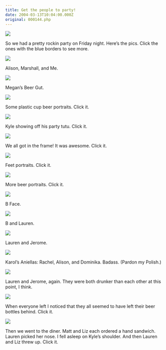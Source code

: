 ```yaml
---
title: Get the people to party!
date: 2004-03-13T10:04:00.000Z
original: 000144.php
---
```


<p class="polaroid" style="--deg: -2deg"><img src="./getthepeople.jpg" /></p>
So we had a pretty rockin party on Friday night. Here’s the pics. Click the ones with the blue borders to see more.

<p class="polaroid" style="--deg: -2deg"><img src="./alison-marshall-pascal.jpg" /></p>
Alison, Marshall, and Me.

<p class="polaroid" style="--deg: -2deg"><img src="./beergut.jpg" /></p>
Megan’s Beer Gut.

<p class="polaroid" style="--deg: -2deg"><img src="./beerportraitshorizontal-0.jpg" /></p>
Some plastic cup beer portraits. Click it.

<p class="polaroid" style="--deg: -2deg"><img src="./kyletutu-0.jpg" /></p>
Kyle showing off his party tutu. Click it.

<p class="polaroid" style="--deg: -2deg"><img src="./allintheframe-0.jpg" /></p>
We all got in the frame! It was awesome. Click it.

<p class="polaroid" style="--deg: -2deg"><img src="./feet-0.jpg" /></p>
Feet portraits. Click it.

<p class="polaroid" style="--deg: -2deg"><img src="./beerportraitsvertical-0.jpg" /></p>
More beer portraits. Click it.

<p class="polaroid" style="--deg: -2deg"><img src="./b-face.jpg" /></p>
B Face.

<p class="polaroid" style="--deg: -2deg"><img src="./b-lauren.jpg" /></p>
B and Lauren.

<p class="polaroid" style="--deg: -2deg"><img src="./lauren-rachel-hug.jpg" /></p>
Lauren and Jerome.

<p class="polaroid" style="--deg: -2deg"><img src="./rachel-alison-nika.jpg" /></p>
Karol’s Aniellas: Rachel, Alison, and Dominika. Badass. (Pardon my Polish.)

<p class="polaroid" style="--deg: -2deg"><img src="./lauren-rachel-stoked.jpg" /></p>
Lauren and Jerome, again. They were both drunker than each other at this point, I think.

<p class="polaroid" style="--deg: -2deg"><img src="./99bottles-0.jpg" /></p>
When everyone left I noticed that they all seemed to have left their beer bottles behind. Click it.

<p class="polaroid" style="--deg: -2deg"><img src="./diner-0.jpg" /></p>
Then we went to the diner. Matt and Liz each ordered a hand sandwich. Lauren picked her nose. I fell asleep on Kyle’s shoulder. And then Lauren and Liz threw up. Click it.
